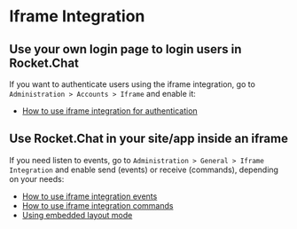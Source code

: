 # Iframe Integration

## Use your own login page to login users in Rocket.Chat

If you want to authenticate users using the iframe integration, go to `Administration > Accounts > Iframe` and enable it:

- [How to use iframe integration for authentication](authentication/)

## Use Rocket.Chat in your site/app inside an iframe

If you need listen to events, go to `Administration > General > Iframe Integration` and enable send (events) or receive (commands), depending on your needs:

- [How to use iframe integration events](events/)
- [How to use iframe integration commands](commands/)
- [Using embedded layout mode](../embedded-layout/)
